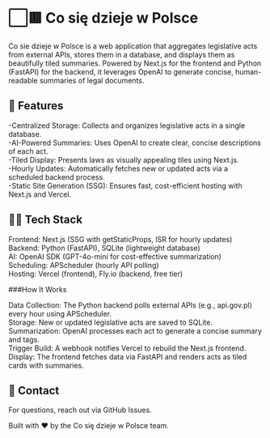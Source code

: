 # ⬜🟥 Co się dzieje w Polsce
Co sie dzieje w Polsce is a web application that aggregates legislative acts from external APIs, stores them in a database, and displays them as beautifully tiled summaries. Powered by Next.js for the frontend and Python (FastAPI) for the backend, it leverages OpenAI to generate concise, human-readable summaries of legal documents.

## 🔧 Features

-Centralized Storage: Collects and organizes legislative acts in a single database.  
-AI-Powered Summaries: Uses OpenAI to create clear, concise descriptions of each act.  
-Tiled Display: Presents laws as visually appealing tiles using Next.js.  
-Hourly Updates: Automatically fetches new or updated acts via a scheduled backend process.  
-Static Site Generation (SSG): Ensures fast, cost-efficient hosting with Next.js and Vercel.  

## 🧑‍💻 Tech Stack

Frontend: Next.js (SSG with getStaticProps, ISR for hourly updates)  
Backend: Python (FastAPI), SQLite (lightweight database)  
AI: OpenAI SDK (GPT-4o-mini for cost-effective summarization)  
Scheduling: APScheduler (hourly API polling)  
Hosting: Vercel (frontend), Fly.io (backend, free tier)  

###How It Works

Data Collection: The Python backend polls external APIs (e.g., api.gov.pl) every hour using APScheduler.  
Storage: New or updated legislative acts are saved to SQLite.  
Summarization: OpenAI processes each act to generate a concise summary and tags.  
Trigger Build: A webhook notifies Vercel to rebuild the Next.js frontend.  
Display: The frontend fetches data via FastAPI and renders acts as tiled cards with summaries.  

## 📧 Contact

For questions, reach out via GitHub Issues.

Built with ❤️ by the Co się dzieje w Polsce team.